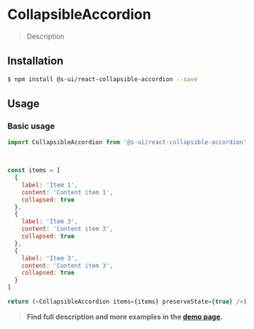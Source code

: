 # CollapsibleAccordion

> Description

<!-- ![](./assets/preview.png) -->

## Installation

```sh
$ npm install @s-ui/react-collapsible-accordion --save
```

## Usage

### Basic usage
```js
import CollapsibleAccordion from '@s-ui/react-collapsible-accordion'



const items = [
  {
    label: 'Item 1',
    content: 'Content item 1',
    collapsed: true
  },
  {
    label: 'Item 3',
    content: 'Content item 3',
    collapsed: true
  },
  {
    label: 'Item 3',
    content: 'Content item 3',
    collapsed: true
  }
]

return (<CollapsibleAccordion items={items} preserveState={true} />)
```


> **Find full description and more examples in the [demo page](#).**
